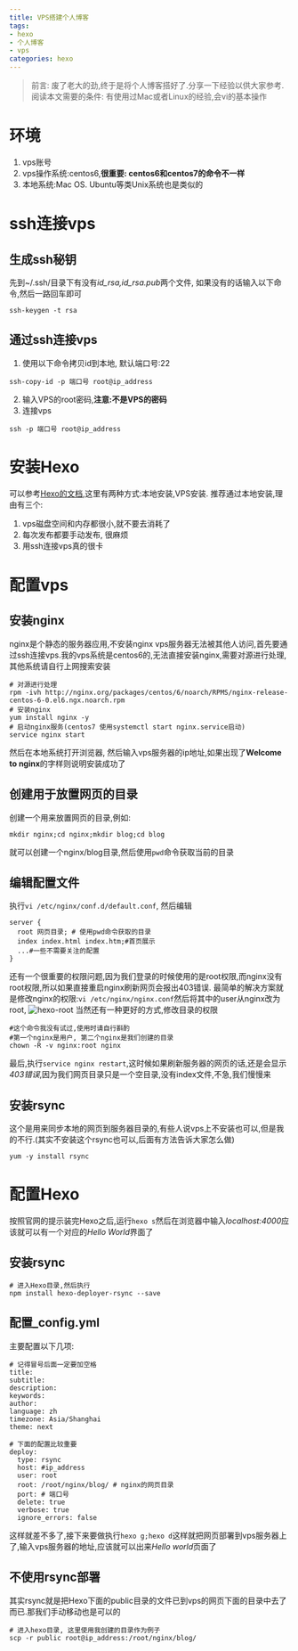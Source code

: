 ```yaml
---
title: VPS搭建个人博客
tags:
- hexo
- 个人博客
- vps
categories: hexo
---
```

> 前言: 废了老大的劲,终于是将个人博客搭好了.分享一下经验以供大家参考.阅读本文需要的条件: 有使用过Mac或者Linux的经验,会vi的基本操作

# 环境

1. vps账号
2. vps操作系统:centos6,**很重要: centos6和centos7的命令不一样**
3. 本地系统:Mac OS. Ubuntu等类Unix系统也是类似的

# ssh连接vps
## 生成ssh秘钥
先到~/.ssh/目录下有没有*id_rsa,id_rsa.pub*两个文件,
如果没有的话输入以下命令,然后一路回车即可
``` Shell
ssh-keygen -t rsa
```

## 通过ssh连接vps
1. 使用以下命令拷贝id到本地, 默认端口号:22
``` Shell 
ssh-copy-id -p 端口号 root@ip_address
```
2. 输入VPS的root密码,**注意:不是VPS的密码**
3. 连接vps
``` Shell
ssh -p 端口号 root@ip_address
```
# 安装Hexo
可以参考[Hexo的文档](https://hexo.io/zh-cn/docs/),这里有两种方式:本地安装,VPS安装.
推荐通过本地安装,理由有三个:
1. vps磁盘空间和内存都很小,就不要去消耗了
2. 每次发布都要手动发布, 很麻烦
3. 用ssh连接vps真的很卡

# 配置vps
## 安装nginx
nginx是个静态的服务器应用,不安装nginx vps服务器无法被其他人访问,首先要通过ssh连接vps.我的vps系统是centos6的,无法直接安装nginx,需要对源进行处理,其他系统请自行上网搜索安装
```Shell
# 对源进行处理
rpm -ivh http://nginx.org/packages/centos/6/noarch/RPMS/nginx-release-centos-6-0.el6.ngx.noarch.rpm
# 安装nginx
yum install nginx -y
# 启动nginx服务(centos7 使用systemctl start nginx.service启动)
service nginx start
```
然后在本地系统打开浏览器, 然后输入vps服务器的ip地址,如果出现了**Welcome to
nginx**的字样则说明安装成功了

## 创建用于放置网页的目录
创建一个用来放置网页的目录,例如: 
```Shell
mkdir nginx;cd nginx;mkdir blog;cd blog
```
就可以创建一个nginx/blog目录,然后使用`pwd`命令获取当前的目录

## 编辑配置文件
执行`vi /etc/nginx/conf.d/default.conf`, 然后编辑
```Shell
server {
  root 网页目录; # 使用pwd命令获取的目录
  index index.html index.htm;#首页展示
  ...#一些不需要关注的配置
}
```
还有一个很重要的权限问题,因为我们登录的时候使用的是root权限,而nginx没有root权限,所以如果直接重启nginx刷新网页会报出403错误.
最简单的解决方案就是修改nginx的权限:`vi /etc/nginx/nginx.conf`然后将其中的user从nginx改为root, 
![hexo-root](nginx-config.png)
当然还有一种更好的方式,修改目录的权限
```
#这个命令我没有试过,使用时请自行斟酌
#第一个nginx是用户, 第二个nginx是我们创建的目录
chown -R -v nginx:root nginx
```
最后,执行`service nginx restart`,这时候如果刷新服务器的网页的话,还是会显示*403错误*,因为我们网页目录只是一个空目录,没有index文件,不急,我们慢慢来

## 安装rsync
这个是用来同步本地的网页到服务器目录的,有些人说vps上不安装也可以,但是我的不行.(其实不安装这个rsync也可以,后面有方法告诉大家怎么做)
```Shell
yum -y install rsync
```

# 配置Hexo
按照官网的提示装完Hexo之后,运行`hexo s`然后在浏览器中输入*localhost:4000*应该就可以有一个对应的*Hello World*界面了

## 安装rsync
```Shell
# 进入Hexo目录,然后执行
npm install hexo-deployer-rsync --save
```
## 配置_config.yml
主要配置以下几项:
```Shell
# 记得冒号后面一定要加空格
title: 
subtitle:
description: 
keywords:
author: 
language: zh
timezone: Asia/Shanghai
theme: next

# 下面的配置比较重要
deploy:
  type: rsync
  host: #ip_address
  user: root
  root: /root/nginx/blog/ # nginx的网页目录
  port: # 端口号
  delete: true
  verbose: true
  ignore_errors: false
```
这样就差不多了,接下来要做执行`hexo g;hexo d`这样就把网页部署到vps服务器上了,输入vps服务器的地址,应该就可以出来*Hello world*页面了

## 不使用rsync部署
其实rsync就是把Hexo下面的public目录的文件已到vps的网页下面的目录中去了而已.那我们手动移动也是可以的
```Shell
# 进入hexo目录, 这里使用我创建的目录作为例子
scp -r public root@ip_address:/root/nginx/blog/ 
```



